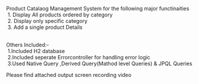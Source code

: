 Product Catalaog Management System for the following major functinaities<br>
&nbsp;1. Display All products ordered by category<br>
&nbsp;2. Display only specific category<br>
&nbsp;3. Add a single product Details<br><br>

Others Included:-<br>
&nbsp;1.Included H2 database<br>
&nbsp;2.Included seperate Errorcontroller for handling error logic <br>
&nbsp;3.Used Native Query ,Derived Query(Mathod level Queries) & JPQL Queries

Please find attached output screen recording video
